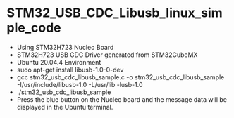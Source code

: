 # STM32_USB_CDC_Libusb_linux_simple_code

* Using STM32H723 Nucleo Board
* STM32H723 USB CDC Driver generated from STM32CubeMX
* Ubuntu 20.04.4 Environment
* sudo apt-get install libusb-1.0-0-dev
* gcc stm32_usb_cdc_libusb_sample.c -o stm32_usb_cdc_libusb_sample -I/usr/include/libusb-1.0 -L/usr/lib -lusb-1.0
* ./stm32_usb_cdc_libusb_sample
* Press the blue button on the Nucleo board and the message data will be displayed in the Ubuntu terminal.
